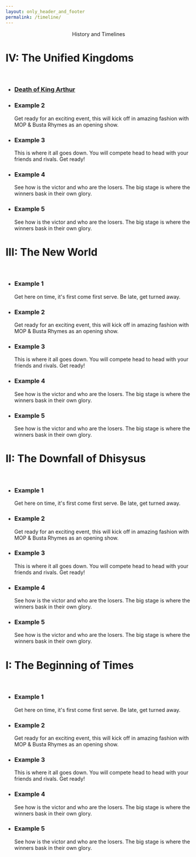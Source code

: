 ```yaml
---
layout: only_header_and_footer
permalink: /timeline/
---
```


<div class="section" id="about">
  <div class="container">
      <div class="h1 mt-2 title"><center>History and Timelines</center></div>
      <div class="row">
          <div class="col-md-12">
              <div class="card">
                  <div class="card-body">
                      <h1 class="card-title">IV: The Unified Kingdoms</h1>
                      <br>
                      <div id="content">
                          <ul class="timeline">
                              <a href="IV-death_of_king_arthur"><li class="event" data-date="YEAR 123">
                                  <h3>Death of King Arthur</h3>
                              </li></a>
                              <li class="event" data-date="YEAR 123">
                                  <h3>Example 2</h3>
                                  <p>Get ready for an exciting event, this will kick off in amazing fashion with MOP &amp; Busta Rhymes as an opening show.</p>
                              </li>
                              <li class="event" data-date="YEAR 123">
                                  <h3>Example 3</h3>
                                  <p>This is where it all goes down. You will compete head to head with your friends and rivals. Get ready!</p>
                              </li>
                              <li class="event" data-date="YEAR 123">
                                  <h3>Example 4</h3>
                                  <p>See how is the victor and who are the losers. The big stage is where the winners bask in their own glory.</p>
                              </li>
                              <li class="event" data-date="YEAR 123">
                                  <h3>Example 5</h3>
                                  <p>See how is the victor and who are the losers. The big stage is where the winners bask in their own glory.</p>
                              </li>
                          </ul>
                      </div>
                  </div>
              </div>
          </div>
      </div>
  </div>

  <div class="container">
      <div class="row">
          <div class="col-md-12">
              <div class="card">
                  <div class="card-body">
                      <h1 class="card-title">III: The New World</h1>
                      <br>
                      <div id="content">
                          <ul class="timeline">
                              <li class="event" data-date="YEAR 123">
                                  <h3>Example 1</h3>
                                  <p>Get here on time, it's first come first serve. Be late, get turned away.</p>
                              </li>
                              <li class="event" data-date="YEAR 123">
                                  <h3>Example 2</h3>
                                  <p>Get ready for an exciting event, this will kick off in amazing fashion with MOP &amp; Busta Rhymes as an opening show.</p>
                              </li>
                              <li class="event" data-date="YEAR 123">
                                  <h3>Example 3</h3>
                                  <p>This is where it all goes down. You will compete head to head with your friends and rivals. Get ready!</p>
                              </li>
                              <li class="event" data-date="YEAR 123">
                                  <h3>Example 4</h3>
                                  <p>See how is the victor and who are the losers. The big stage is where the winners bask in their own glory.</p>
                              </li>
                              <li class="event" data-date="YEAR 123">
                                  <h3>Example 5</h3>
                                  <p>See how is the victor and who are the losers. The big stage is where the winners bask in their own glory.</p>
                              </li>
                          </ul>
                      </div>
                  </div>
              </div>
          </div>
      </div>
  </div>

  <div class="container">
      <div class="row">
          <div class="col-md-12">
              <div class="card">
                  <div class="card-body">
                      <h1 class="card-title">II: The Downfall of Dhisysus</h1>
                      <br>
                      <div id="content">
                          <ul class="timeline">
                              <li class="event" data-date="YEAR 123">
                                  <h3>Example 1</h3>
                                  <p>Get here on time, it's first come first serve. Be late, get turned away.</p>
                              </li>
                              <li class="event" data-date="YEAR 123">
                                  <h3>Example 2</h3>
                                  <p>Get ready for an exciting event, this will kick off in amazing fashion with MOP &amp; Busta Rhymes as an opening show.</p>
                              </li>
                              <li class="event" data-date="YEAR 123">
                                  <h3>Example 3</h3>
                                  <p>This is where it all goes down. You will compete head to head with your friends and rivals. Get ready!</p>
                              </li>
                              <li class="event" data-date="YEAR 123">
                                  <h3>Example 4</h3>
                                  <p>See how is the victor and who are the losers. The big stage is where the winners bask in their own glory.</p>
                              </li>
                              <li class="event" data-date="YEAR 123">
                                  <h3>Example 5</h3>
                                  <p>See how is the victor and who are the losers. The big stage is where the winners bask in their own glory.</p>
                              </li>
                          </ul>
                      </div>
                  </div>
              </div>
          </div>
      </div>
  </div>

  <div class="container">
      <div class="row">
          <div class="col-md-12">
              <div class="card">
                  <div class="card-body">
                      <h1 class="card-title">I: The Beginning of Times</h1>
                      <br>
                      <div id="content">
                          <ul class="timeline">
                              <li class="event" data-date="YEAR 123">
                                  <h3>Example 1</h3>
                                  <p>Get here on time, it's first come first serve. Be late, get turned away.</p>
                              </li>
                              <li class="event" data-date="YEAR 123">
                                  <h3>Example 2</h3>
                                  <p>Get ready for an exciting event, this will kick off in amazing fashion with MOP &amp; Busta Rhymes as an opening show.</p>
                              </li>
                              <li class="event" data-date="YEAR 123">
                                  <h3>Example 3</h3>
                                  <p>This is where it all goes down. You will compete head to head with your friends and rivals. Get ready!</p>
                              </li>
                              <li class="event" data-date="YEAR 123">
                                  <h3>Example 4</h3>
                                  <p>See how is the victor and who are the losers. The big stage is where the winners bask in their own glory.</p>
                              </li>
                              <li class="event" data-date="YEAR 123">
                                  <h3>Example 5</h3>
                                  <p>See how is the victor and who are the losers. The big stage is where the winners bask in their own glory.</p>
                              </li>
                          </ul>
                      </div>
                  </div>
              </div>
          </div>
      </div>
  </div>



  </div>
</div>

